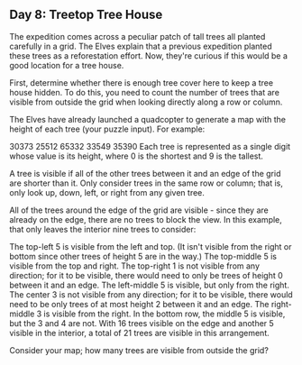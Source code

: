 ## Day 8: Treetop Tree House
The expedition comes across a peculiar patch of tall trees all planted carefully in a grid. The Elves explain that a previous expedition planted these trees as a reforestation effort. Now, they're curious if this would be a good location for a tree house.

First, determine whether there is enough tree cover here to keep a tree house hidden. To do this, you need to count the number of trees that are visible from outside the grid when looking directly along a row or column.

The Elves have already launched a quadcopter to generate a map with the height of each tree (your puzzle input). For example:

30373
25512
65332
33549
35390
Each tree is represented as a single digit whose value is its height, where 0 is the shortest and 9 is the tallest.

A tree is visible if all of the other trees between it and an edge of the grid are shorter than it. Only consider trees in the same row or column; that is, only look up, down, left, or right from any given tree.

All of the trees around the edge of the grid are visible - since they are already on the edge, there are no trees to block the view. In this example, that only leaves the interior nine trees to consider:

The top-left 5 is visible from the left and top. (It isn't visible from the right or bottom since other trees of height 5 are in the way.)
The top-middle 5 is visible from the top and right.
The top-right 1 is not visible from any direction; for it to be visible, there would need to only be trees of height 0 between it and an edge.
The left-middle 5 is visible, but only from the right.
The center 3 is not visible from any direction; for it to be visible, there would need to be only trees of at most height 2 between it and an edge.
The right-middle 3 is visible from the right.
In the bottom row, the middle 5 is visible, but the 3 and 4 are not.
With 16 trees visible on the edge and another 5 visible in the interior, a total of 21 trees are visible in this arrangement.

Consider your map; how many trees are visible from outside the grid?